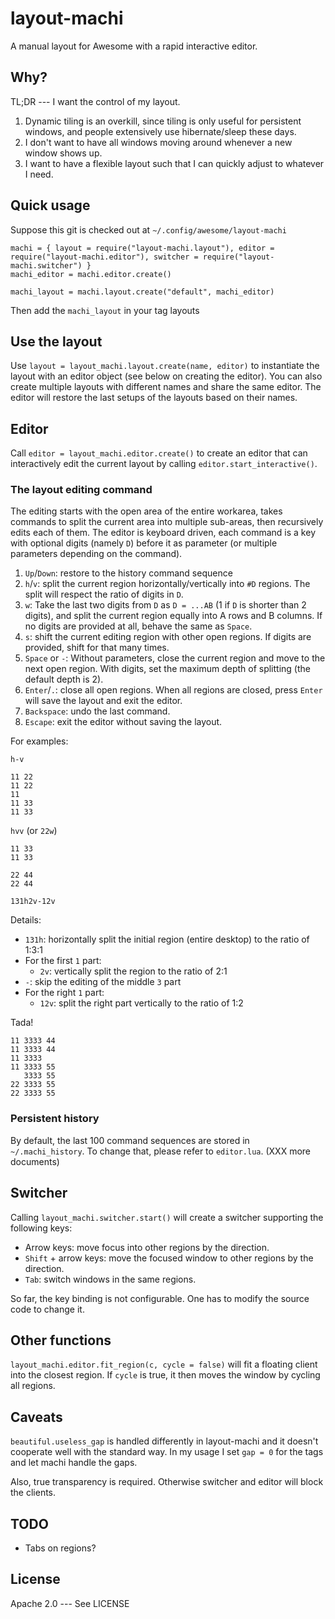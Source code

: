 # layout-machi

A manual layout for Awesome with a rapid interactive editor.

## Why?

TL;DR --- I want the control of my layout.

1. Dynamic tiling is an overkill, since tiling is only useful for persistent windows, and people extensively use hibernate/sleep these days.
2. I don't want to have all windows moving around whenever a new window shows up.
3. I want to have a flexible layout such that I can quickly adjust to whatever I need.

## Quick usage

Suppose this git is checked out at `~/.config/awesome/layout-machi`

```
machi = { layout = require("layout-machi.layout"), editor = require("layout-machi.editor"), switcher = require("layout-machi.switcher") }
machi_editor = machi.editor.create()

machi_layout = machi.layout.create("default", machi_editor)
```

Then add the `machi_layout` in your tag layouts

## Use the layout

Use `layout = layout_machi.layout.create(name, editor)` to instantiate the layout with an editor object (see below on creating the editor).
You can also create multiple layouts with different names and share the same editor.
The editor will restore the last setups of the layouts based on their names.

## Editor

Call `editor = layout_machi.editor.create()` to create an editor that can interactively edit the current layout by calling `editor.start_interactive()`.

### The layout editing command

The editing starts with the open area of the entire workarea, takes commands to split the current area into multiple sub-areas, then recursively edits each of them.
The editor is keyboard driven, each command is a key with optional digits (namely `D`) before it as parameter (or multiple parameters depending on the command).

1. `Up`/`Down`: restore to the history command sequence
2. `h`/`v`: split the current region horizontally/vertically into `#D` regions. The split will respect the ratio of digits in `D`.
3. `w`: Take the last two digits from `D` as `D = ...AB` (1 if `D` is shorter than 2 digits), and split the current region equally into A rows and B columns. If no digits are provided at all, behave the same as `Space`.
4. `s`: shift the current editing region with other open regions. If digits are provided, shift for that many times.
5. `Space` or `-`: Without parameters, close the current region and move to the next open region. With digits, set the maximum depth of splitting (the default depth is 2).
6. `Enter`/`.`: close all open regions. When all regions are closed, press `Enter` will save the layout and exit the editor.
7. `Backspace`: undo the last command.
8. `Escape`: exit the editor without saving the layout.

For examples:

`h-v`

```
11 22
11 22
11
11 33
11 33
```


`hvv` (or `22w`)

```
11 33
11 33

22 44
22 44
```


`131h2v-12v`

Details:

 - `131h`: horizontally split the initial region (entire desktop) to the ratio of 1:3:1
 - For the first `1` part:
   - `2v`: vertically split the region to the ratio of 2:1
 - `-`: skip the editing of the middle `3` part
 - For the right `1` part:
   - `12v`: split the right part vertically to the ratio of 1:2

Tada!

```
11 3333 44
11 3333 44
11 3333
11 3333 55
   3333 55
22 3333 55
22 3333 55
```


### Persistent history

By default, the last 100 command sequences are stored in `~/.machi_history`.
To change that, please refer to `editor.lua`. (XXX more documents)

## Switcher

Calling `layout_machi.switcher.start()` will create a switcher supporting the following keys:

 - Arrow keys: move focus into other regions by the direction.
 - `Shift` + arrow keys: move the focused window to other regions by the direction.
 - `Tab`: switch windows in the same regions.

So far, the key binding is not configurable. One has to modify the source code to change it.

## Other functions

`layout_machi.editor.fit_region(c, cycle = false)` will fit a floating client into the closest region.
If `cycle` is true, it then moves the window by cycling all regions.

## Caveats

`beautiful.useless_gap` is handled differently in layout-machi and it doesn't cooperate well with the standard way.
In my usage I set `gap = 0` for the tags and let machi handle the gaps.

Also, true transparency is required. Otherwise switcher and editor will block the clients.

## TODO

 - Tabs on regions?

## License

Apache 2.0 --- See LICENSE
